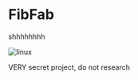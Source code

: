 # FibFab
shhhhhhhh


![linux](https://github.com/user-attachments/assets/186fb532-70f6-43ec-8144-09d635ce8fdc)





VERY secret project, do not research
